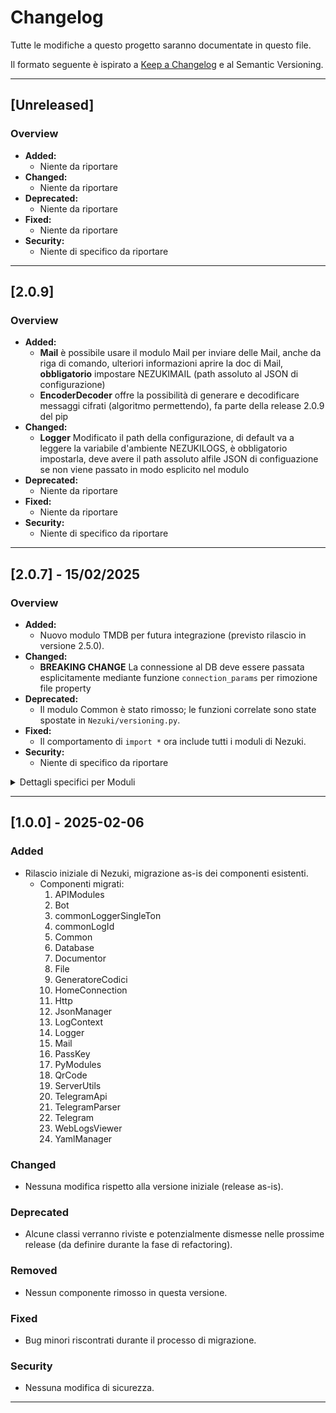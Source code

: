 # Changelog

Tutte le modifiche a questo progetto saranno documentate in questo file.

Il formato seguente è ispirato a [Keep a Changelog](https://keepachangelog.com/en/1.0.0/) e al Semantic Versioning.

---

## [Unreleased]
### Overview
- **Added:**
  - Niente da riportare
- **Changed:**
  - Niente da riportare
- **Deprecated:**
  - Niente da riportare
- **Fixed:**
  - Niente da riportare
- **Security:**
  - Niente di specifico da riportare


---

## [2.0.9]
### Overview
- **Added:**
  - **Mail** è possibile usare il modulo Mail per inviare delle Mail, anche da riga di comando, ulteriori informazioni aprire la doc di Mail, **obbligatorio** impostare NEZUKIMAIL (path assoluto al JSON di configurazione)
  - **EncoderDecoder** offre la possibilità di generare e decodificare messaggi cifrati (algoritmo permettendo), fa parte della release 2.0.9 del pip
- **Changed:**
  - **Logger** Modificato il path della configurazione, di default va a leggere la variabile d'ambiente NEZUKILOGS, è obbligatorio impostarla, deve avere il path assoluto alfile JSON di configuazione se non viene passato in modo esplicito nel modulo
- **Deprecated:**
  - Niente da riportare
- **Fixed:**
  - Niente da riportare
- **Security:**
  - Niente di specifico da riportare


---

## [2.0.7] - 15/02/2025
### Overview
- **Added:**
  - Nuovo modulo TMDB per futura integrazione (previsto rilascio in versione 2.5.0).
- **Changed:**
  - **BREAKING CHANGE** La connessione al DB deve essere passata esplicitamente mediante funzione `connection_params` per rimozione file property
- **Deprecated:**
  - Il modulo Common è stato rimosso; le funzioni correlate sono state spostate in `Nezuki/versioning.py`.
- **Fixed:**
  - Il comportamento di `import *` ora include tutti i moduli di Nezuki.
- **Security:**
  - Niente di specifico da riportare

<details>
  <summary>Dettagli specifici per Moduli</summary>

### Database
- **Removed:**
  - Dipendenza dal file property; La connessione al DB deve essere passata esplicitamente mediante funzione `connection_params`
  - Dipendenza dall'`env`
  - Dipendenza del logger

</details>

---

## [1.0.0] - 2025-02-06
### Added
- Rilascio iniziale di Nezuki, migrazione as-is dei componenti esistenti.
  - Componenti migrati:
    1. APIModules
    2. Bot
    3. commonLoggerSingleTon
    4. commonLogId
    5. Common
    6. Database
    7. Documentor
    8. File
    9. GeneratoreCodici
    10. HomeConnection
    11. Http
    12. JsonManager
    13. LogContext
    14. Logger
    15. Mail
    16. PassKey
    17. PyModules
    18. QrCode
    19. ServerUtils
    20. TelegramApi
    21. TelegramParser
    22. Telegram
    23. WebLogsViewer
    24. YamlManager

### Changed
- Nessuna modifica rispetto alla versione iniziale (release as-is).

### Deprecated
- Alcune classi verranno riviste e potenzialmente dismesse nelle prossime release (da definire durante la fase di refactoring).

### Removed
- Nessun componente rimosso in questa versione.

### Fixed
- Bug minori riscontrati durante il processo di migrazione.

### Security
- Nessuna modifica di sicurezza.

---
